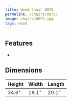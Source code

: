 ```yaml
---
title: Wood Chair 007S
permalink: /chairs/007S/
image: chairs/007S.jpg
tags: wood
---
```

## Features

-

## Dimensions

Height | Width | Length
-------|-------|-------
34.6"  | 18.1" | 20.1"